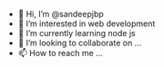 - 👋 Hi, I’m @sandeepjbp
- 👀 I’m interested in web development
- 🌱 I’m currently learning node js
- 💞️ I’m looking to collaborate on ...
- 📫 How to reach me ...

<!---
sandeepjbp/sandeepjbp is a ✨ special ✨ repository because its `README.md` (this file) appears on your GitHub profile.
You can click the Preview link to take a look at your changes.
--->
